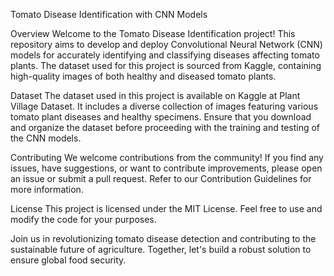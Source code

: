 Tomato Disease Identification with CNN Models

Overview
Welcome to the Tomato Disease Identification project! This repository aims to develop and deploy Convolutional Neural Network (CNN) models for accurately identifying and classifying diseases affecting tomato plants. The dataset used for this project is sourced from Kaggle, containing high-quality images of both healthy and diseased tomato plants.

Dataset
The dataset used in this project is available on Kaggle at Plant Village Dataset. It includes a diverse collection of images featuring various tomato plant diseases and healthy specimens. Ensure that you download and organize the dataset before proceeding with the training and testing of the CNN models.

Contributing
We welcome contributions from the community! If you find any issues, have suggestions, or want to contribute improvements, please open an issue or submit a pull request. Refer to our Contribution Guidelines for more information.

License
This project is licensed under the MIT License. Feel free to use and modify the code for your purposes.

Join us in revolutionizing tomato disease detection and contributing to the sustainable future of agriculture. Together, let's build a robust solution to ensure global food security.
